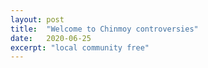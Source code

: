 ```yaml
---
layout: post
title:  "Welcome to Chinmoy controversies"
date:   2020-06-25
excerpt: "local community free"
---
```

